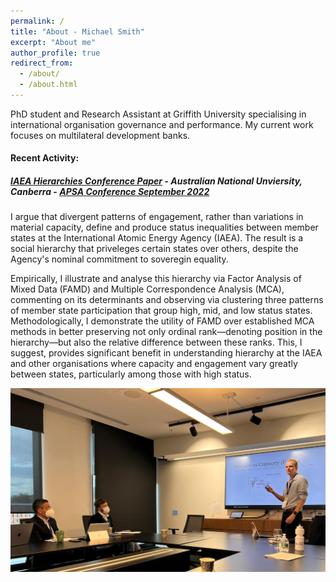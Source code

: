 ```yaml
---
permalink: /
title: "About - Michael Smith"
excerpt: "About me"
author_profile: true
redirect_from: 
  - /about/
  - /about.html
---
```


PhD student and Research Assistant at Griffith University specialising in international organisation governance and performance. My current work focuses on multilateral development banks.
  
  
  
#### Recent Activity:
##### [IAEA Hierarchies Conference Paper](/talks/2022_09_APSA_IAEA) - Australian National Unviersity, Canberra - [APSA Conference September 2022](https://politicsir.cass.anu.edu.au/events/2022-apsa-annual-conference)
I argue that divergent patterns of engagement, rather than variations in material capacity, define and produce status inequalities between member states  at the International Atomic Energy Agency (IAEA). The result is a social hierarchy that priveleges certain states over others, despite the Agency's nominal commitment to soveregin equality.

Empirically, I illustrate and analyse this hierarchy via Factor Analysis of Mixed Data (FAMD) and Multiple Correspondence Analysis (MCA), commenting on its determinants and observing via clustering three patterns of member state participation that group high, mid, and low status states. Methodologically, I demonstrate the utility of FAMD over established MCA methods in better preserving not only ordinal rank—denoting position in the hierarchy—but also the relative difference between these ranks. This, I suggest, provides significant benefit in understanding hierarchy at the IAEA and other organisations where capacity and engagement vary greatly between states, particularly among those with high status. 

![International Relations Stream #3, Monday September 26 2022](/images/APSA_2022_09_Talk_Image.png)
